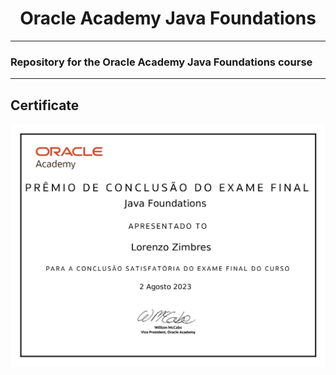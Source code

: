 <h1 align="center">Oracle Academy Java Foundations</h1>

<hr>

<h3>Repository for the Oracle Academy Java Foundations course</h3>

<hr>

<h2>Certificate</h2>
<img src="assets/OracleAcademyJavaFoundationsCertificate.pdf">
